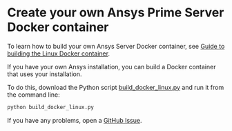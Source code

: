 Create your own Ansys Prime Server Docker container
===================================================

To learn how to build your own Ansys Server Docker container, see 
[Guide to building the Linux Docker container](https://prime.docs.pyansys.com/version/dev/getting_started/index.html).

If you have your own Ansys installation, you can build a Docker container that uses your installation.

To do this, download the Python script [build_docker_linux.py](https://github.com/ansys/pyprimemesh/blob/main/docker/build_docker_linux.py) and run it from the command line:

```python
python build_docker_linux.py
```
If you have any problems, open a [GitHub Issue](https://github.com/ansys/pyprimemesh/issues).
